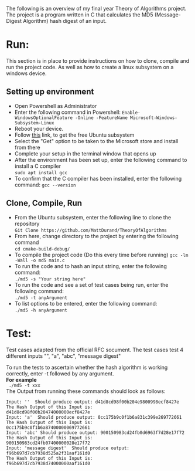 The following is an overview of my final year Theory of Algorithms project. The project is a program written in C that calculates the MD5 (Message-Digest Algorithm) hash digest of an input. 

# Run:
This section is in place to provide instructions on how to clone, compile and run the project code. As well as how to create a linux subsystem on a windows device.

## Setting up environment  
* Open Powershell as Administrator
* Enter the following command in Powershell:
```Enable-WindowsOptionalFeature -Online -FeatureName Microsoft-Windows-Subsystem-Linux```
* Reboot your device.
* Follow [this](https://www.microsoft.com/en-ie/p/ubuntu-2004-lts/9n6svws3rx71?activetab=pivot:overviewtab) link, to get the free Ubuntu subsystem
* Select the "Get" option to be taken to the Microsoft store and install from there
* Complete your setup in the terminal window that opens up
* After the environment has been set up, enter the following command to install a C compiler  
``` sudo apt install gcc ```  
* To confirm that the C compiler has been installed, enter the following command:
``` gcc --version ```

## Clone, Compile, Run
* From the Ubuntu subsystem, enter the following line to clone the repository  
``` Git Clone https://github.com/MattDurand/TheoryOfAlgorithms ```
* From here, change directory to the project by entering the following command  
``` cd cmake-build-debug/ ```
* To compile the project code (Do this every time before running)
``` gcc -lm -Wall -o md5 main.c ```
* To run the code and to hash an input string, enter the following command:   
``` ./md5 -s "Your string here" ```   
* To run the code and see a set of test cases being run, enter the following command:   
``` ./md5 -t anyArgument ```   
* To list options to be entered, enter the following command:   
``` ./md5 -h anyArgument ```

# Test:
Test cases adapted from the official RFC socument.
The test cases test 4 different inputs "", "a", "abc", "message digest"
  
To run the tests to ascertain whether the hash algorithm is working correctly, enter -t followed by any argument.   
**For example**   
``` ./md5 -t xxx```  
The Output from running these commands should look as follows:  
```
Input: ''  Should produce output: d41d8cd98f00b204e9800998ecf8427e 
The Hash Output of this Input is: 
d41d8cd98f00b20474000000ecf8427e
Input: 'a'  Should produce output: 0cc175b9c0f1b6a831c399e269772661 
The Hash Output of this Input is: 
0cc175b9c0f1b6a87400000069772661
Input: 'abc' Should produce output: 900150983cd24fb0d6963f7d28e17f72 
The Hash Output of this Input is: 
900150983cd24fb07400000028e17f72
Input: 'message digest'  Should produce output: f96b697d7cb7938d525a2f31aaf161d0 
The Hash Output of this Input is: 
f96b697d7cb7938d74000000aaf161d0

```
